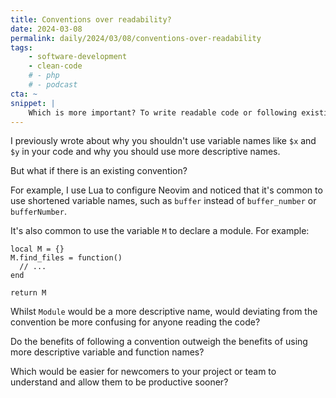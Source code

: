 ```yaml
---
title: Conventions over readability?
date: 2024-03-08
permalink: daily/2024/03/08/conventions-over-readability
tags:
    - software-development
    - clean-code
    # - php
    # - podcast
cta: ~
snippet: |
    Which is more important? To write readable code or following existing conventions?
---
```


I previously wrote about why you shouldn't use variable names like `$x` and `$y` in your code and why you should use more descriptive names.

But what if there is an existing convention?

For example, I use Lua to configure Neovim and noticed that it's common to use shortened variable names, such as `buffer` instead of `buffer_number` or `bufferNumber`.

It's also common to use the variable `M` to declare a module. For example:

```language-lua
local M = {}
M.find_files = function()
  // ...
end

return M
```

Whilst `Module` would be a more descriptive name, would deviating from the convention be more confusing for anyone reading the code?

Do the benefits of following a convention outweigh the benefits of using more descriptive variable and function names?

Which would be easier for newcomers to your project or team to understand and allow them to be productive sooner?
